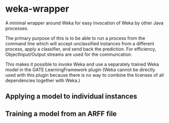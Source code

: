 # weka-wrapper

A minimal wrapper around Weka for easy invocation of Weka by other Java processes.

The primary purpose of this is to be able to run a process from the command line which will accept
unclassified instances from a different process, apply a classifier, and send back the 
prediction. For efficiency, ObjectInput/Output streams are used for the communcation.

This makes it possible to invoke Weka and use a separately trained Weka model in the 
GATE LearningFramework plugin (Weka cannot be directly used with this plugin because 
there is no way to combine the licenses of all dependencies together with Weka.)

## Applying a model to individual instances

## Training a model from an ARFF file
